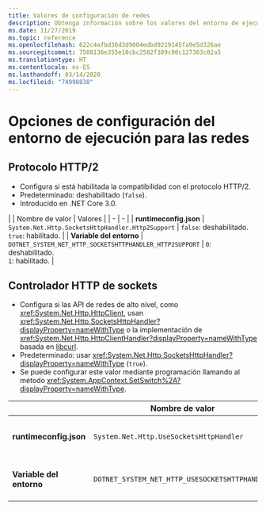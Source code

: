 ```yaml
---
title: Valores de configuración de redes
description: Obtenga información sobre los valores del entorno de ejecución que configuran las redes para las aplicaciones de .NET Core.
ms.date: 11/27/2019
ms.topic: reference
ms.openlocfilehash: 622c4afbd36d3d9004edbd9219145fa9e5d326ae
ms.sourcegitcommit: 7588136e355e10cbc2582f389c90c127363c02a5
ms.translationtype: HT
ms.contentlocale: es-ES
ms.lasthandoff: 03/14/2020
ms.locfileid: "74998838"
---
```

# <a name="run-time-configuration-options-for-networking"></a>Opciones de configuración del entorno de ejecución para las redes

## <a name="http2-protocol"></a>Protocolo HTTP/2

- Configura si está habilitada la compatibilidad con el protocolo HTTP/2.
- Predeterminado: deshabilitado (`false`).
- Introducido en .NET Core 3.0.

| | Nombre de valor | Valores |
| - | - |
| **runtimeconfig.json** | `System.Net.Http.SocketsHttpHandler.Http2Support` | `false`: deshabilitado.<br/>`true`: habilitado. |
| **Variable del entorno** | `DOTNET_SYSTEM_NET_HTTP_SOCKETSHTTPHANDLER_HTTP2SUPPORT` | `0`: deshabilitado.<br/>`1`: habilitado. |

## <a name="sockets-http-handler"></a>Controlador HTTP de sockets

- Configura si las API de redes de alto nivel, como <xref:System.Net.Http.HttpClient>, usan <xref:System.Net.Http.SocketsHttpHandler?displayProperty=nameWithType> o la implementación de <xref:System.Net.Http.HttpClientHandler?displayProperty=nameWithType> basada en [libcurl](https://curl.haxx.se/libcurl/).
- Predeterminado: usar <xref:System.Net.Http.SocketsHttpHandler?displayProperty=nameWithType> (`true`).
- Se puede configurar este valor mediante programación llamando al método <xref:System.AppContext.SetSwitch%2A?displayProperty=nameWithType>.

| | Nombre de valor | Valores |
| - | - | - |
| **runtimeconfig.json** | `System.Net.Http.UseSocketsHttpHandler` | `true`: habilita el uso de <xref:System.Net.Http.SocketsHttpHandler>.<br/>`false`: habilita el uso de <xref:System.Net.Http.HttpClientHandler>. |
| **Variable del entorno** | `DOTNET_SYSTEM_NET_HTTP_USESOCKETSHTTPHANDLER` | `1`: habilita el uso de <xref:System.Net.Http.SocketsHttpHandler>.<br/>`0`: habilita el uso de <xref:System.Net.Http.HttpClientHandler>. |
